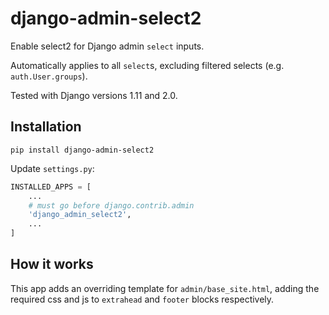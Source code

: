 # django-admin-select2

Enable select2 for Django admin `select` inputs.

Automatically applies to all `select`s, excluding filtered selects (e.g. `auth.User.groups`).

Tested with Django versions 1.11 and 2.0.

## Installation

```shell
pip install django-admin-select2
```

Update `settings.py`:

```python
INSTALLED_APPS = [
    ...
    # must go before django.contrib.admin
    'django_admin_select2',
    ...
]
```

## How it works

This app adds an overriding template for `admin/base_site.html`, adding the required css and js to `extrahead` and `footer` blocks respectively.
